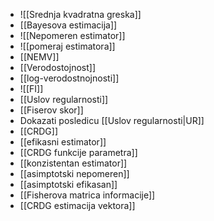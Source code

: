 - ![[Srednja kvadratna greska]]
- [[Bayesova estimacija]]
- ![[Nepomeren estimator]]
-  ![[pomeraj estimatora]]
- [[NEMV]]
- [[Verodostojnost]]
- [[log-verodostnojnosti]]
- ![[FI]]
- [[Uslov regularnosti]]
- [[Fiserov skor]]
- Dokazati posledicu [[Uslov regularnosti|UR]]
- [[CRDG]]
- [[efikasni estimator]]
- [[CRDG funkcije parametra]]
- [[konzistentan estimator]]
- [[asimptotski nepomeren]]
- [[asimptotski efikasan]]
- [[Fisherova matrica informacije]]
- [[CRDG estimacija vektora]]